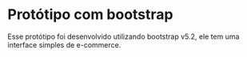 # Protótipo com bootstrap
Esse protótipo foi desenvolvido utilizando bootstrap v5.2, ele tem uma interface simples de e-commerce.